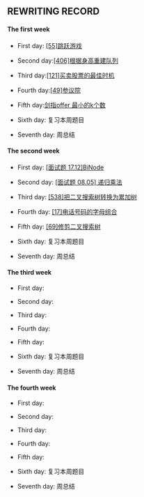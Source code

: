 ## REWRITING RECORD
#### The first week

* First day: [[55]跳跃游戏](https://leetcode-cn.com/problems/jump-game/)

* Second day:[[406]根据身高重建队列](https://leetcode-cn.com/problems/queue-reconstruction-by-height/)

* Third day:[[121]买卖股票的最佳时机](https://leetcode-cn.com/problems/best-time-to-buy-and-sell-stock/)

* Fourth day:[[49]参议院](https://leetcode-cn.com/problems/dota2-senate/)

* Fifth day:[剑指offer 最小的k个数](https://leetcode-cn.com/problems/zui-xiao-de-kge-shu-lcof/)

* Sixth day: 复习本周题目

* Seventh day: 周总结

#### The second week

* First day: [[面试题 17.12]BiNode](https://leetcode-cn.com/problems/binode-lcci/)

* Second day: [[面试题 08.05] 递归乘法](https://leetcode-cn.com/problems/recursive-mulitply-lcci/)

* Third day: [[538]把二叉搜索树转换为累加树](https://leetcode-cn.com/problems/convert-bst-to-greater-tree/)

* Fourth day: [[17]电话号码的字母组合](https://leetcode-cn.com/problems/letter-combinations-of-a-phone-number/)

* Fifth day: [[69]修剪二叉搜索树](https://leetcode-cn.com/problems/trim-a-binary-search-tree/)

* Sixth day: 复习本周题目

* Seventh day: 周总结

#### The third week

* First day: 

* Second day:

* Third day: 

* Fourth day: 

* Fifth day: 

* Sixth day: 复习本周题目

* Seventh day: 周总结

#### The fourth week

* First day: 

* Second day: 

* Third day: 

* Fourth day: 

* Fifth day:

* Sixth day: 复习本周题目

* Seventh day: 周总结
